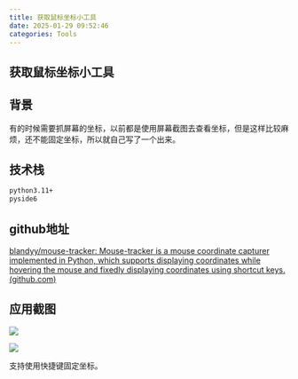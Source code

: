 ```yaml
---
title: 获取鼠标坐标小工具
date: 2025-01-29 09:52:46
categories: Tools
---
```

## 获取鼠标坐标小工具

## 背景

有的时候需要抓屏幕的坐标，以前都是使用屏幕截图去查看坐标，但是这样比较麻烦，还不能固定坐标，所以就自己写了一个出来。

<!-- more -->

## 技术栈

```markdown
python3.11+
pyside6
```

## github地址

[blandyy/mouse-tracker: Mouse-tracker is a mouse coordinate capturer implemented in Python, which supports displaying coordinates while hovering the mouse and fixedly displaying coordinates using shortcut keys. (github.com)](https://github.com/blandyy/mouse-tracker)

## 应用截图

![](image_2025-10-17_09-57-21.png)

![](image_2025-10-17_09-59-14.png)

支持使用快捷键固定坐标。
